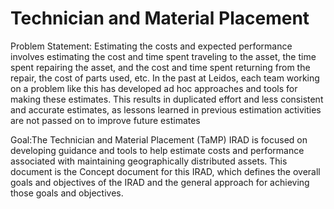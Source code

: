 # Technician and Material Placement

Problem Statement: 
Estimating the costs and expected performance involves estimating the cost and time spent traveling to the asset, the 
time spent repairing the asset, and the cost and time spent returning from the repair, the cost of parts used, etc.
In the past at Leidos, each team working on a problem like this has developed ad hoc approaches and tools for making 
these estimates. This results in duplicated effort and less consistent and accurate estimates, as lessons learned in 
previous estimation activities are not passed on to improve future estimates

Goal:The Technician and Material Placement (TaMP) IRAD is focused on developing guidance and tools to help estimate 
costs and performance associated with maintaining geographically distributed assets. This document is the Concept 
document for this IRAD, which defines the overall goals and objectives of the IRAD and the general approach for 
achieving those goals and objectives.
